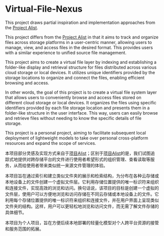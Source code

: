 # Virtual-File-Nexus

This project draws partial inspiration and implementation approaches from the [Project Alist](https://github.com/alist-org/alist). 

This project differs from the [Project Alist](https://github.com/alist-org/alist) in that it aims to track and organize files across storage platforms in a user-centric manner, allowing users to manage, view, and access files in the desired format. This provides users with a similar experience to unified source file management.

This project aims to create a virtual file layer by indexing and establishing a folder-like display and retrieval structure for files distributed across various cloud storage or local devices. It utilizes unique identifiers provided by the storage locations to organize and connect the files, enabling efficient browsing and access.

In other words, the goal of this project is to create a virtual file system layer that allows users to conveniently browse and access files stored on different cloud storage or local devices. It organizes the files using specific identifiers provided by each file storage location and presents them in a folder-like structure in the user interface. This way, users can easily browse and retrieve files without needing to know the specific details of file storage.

This project is a personal project, aiming to facilitate subsequent local deployment of lightweight models to take over personal cross-platform resources and expand the scope of services.



本项目部分灵感及实现方式来自于[项目Alist](https://github.com/alist-org/alist)；区别于[项目Alist](https://github.com/alist-org/alist)的是，我们试图追踪式地提供对跨存储平台的文件进行使用者希望形式的组织管理、查看读取等服务，从而给使用者带来类似统一来源文件管理的体验。

本项目旨在通过索引和建立类似文件夹的展示和检索结构，为分布在各种云存储或本地设备上的文件创建一个虚拟文件层。它利用存储位置提供的唯一标识符来组织和连接文件，实现高效的浏览和访问。换句话说，该项目的目标是创建一个虚拟的文件层，使用户可以方便地浏览和访问存储在不同云存储或本地设备上的文件。它利用每个存储位置提供的唯一标识符来组织和连接文件，并在用户界面上呈现类似文件夹的结构。这样，用户可以更轻松地浏览和访问文件，而无需了解文件存储的具体细节。

本项目为个人项目，旨在方便后续本地部署的轻量化模型对个人跨平台资源的接管和服务范围的拓展。
